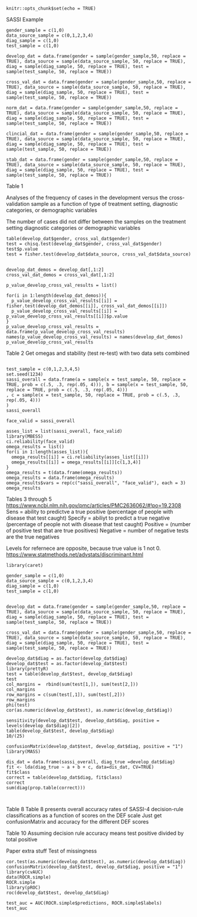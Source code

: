 

```{r setup, include=FALSE}
knitr::opts_chunk$set(echo = TRUE)
```
SASSI Example

```{r}
gender_sample = c(1,0)
data_source_sample = c(0,1,2,3,4)
diag_sample = c(1,0)
test_sample = c(1,0)

develop_dat = data.frame(gender = sample(gender_sample,50, replace = TRUE), data_source = sample(data_source_sample, 50, replace = TRUE), diag = sample(diag_sample, 50, replace = TRUE), test = sample(test_sample, 50, replace = TRUE)) 

cross_val_dat = data.frame(gender = sample(gender_sample,50, replace = TRUE), data_source = sample(data_source_sample, 50, replace = TRUE), diag = sample(diag_sample, 50, replace = TRUE), test = sample(test_sample, 50, replace = TRUE)) 

norm_dat = data.frame(gender = sample(gender_sample,50, replace = TRUE), data_source = sample(data_source_sample, 50, replace = TRUE), diag = sample(diag_sample, 50, replace = TRUE), test = sample(test_sample, 50, replace = TRUE)) 

clincial_dat = data.frame(gender = sample(gender_sample,50, replace = TRUE), data_source = sample(data_source_sample, 50, replace = TRUE), diag = sample(diag_sample, 50, replace = TRUE), test = sample(test_sample, 50, replace = TRUE)) 

stab_dat = data.frame(gender = sample(gender_sample,50, replace = TRUE), data_source = sample(data_source_sample, 50, replace = TRUE), diag = sample(diag_sample, 50, replace = TRUE), test = sample(test_sample, 50, replace = TRUE)) 
```
Table 1

Analyses of the frequency of cases in the development versus the cross-validation sample as a function of type of treatment setting, diagnostic categories, or demographic variables 

The number of cases did not differ between the samples on the treatment setting diagnostic categories or demographic variables
```{r}
table(develop_dat$gender, cross_val_dat$gender)
test = chisq.test(develop_dat$gender, cross_val_dat$gender)
test$p.value
test = fisher.test(develop_dat$data_source, cross_val_dat$data_source)


develop_dat_demos = develop_dat[,1:2]
cross_val_dat_demos = cross_val_dat[,1:2]

p_value_develop_cross_val_results = list()

for(i in 1:length(develop_dat_demos)){
  p_value_develop_cross_val_results[[i]] = fisher.test(develop_dat_demos[[i]], cross_val_dat_demos[[i]])
  p_value_develop_cross_val_results[[i]] = p_value_develop_cross_val_results[[i]]$p.value
}
p_value_develop_cross_val_results = data.frame(p_value_develop_cross_val_results)
names(p_value_develop_cross_val_results) = names(develop_dat_demos)
p_value_develop_cross_val_results
```
Table 2
Get omegas and stability (test re-test) with two data sets combined 
```{r}

test_sample = c(0,1,2,3,4,5)
set.seed(1234)
sassi_overall = data.frame(a = sample(x = test_sample, 50, replace = TRUE, prob = c(.5, .3, rep(.05, 4))), b = sample(x = test_sample, 50, replace = TRUE, prob = c(.5, .3, rep(.05, 4)))
, c = sample(x = test_sample, 50, replace = TRUE, prob = c(.5, .3, rep(.05, 4)))
)
sassi_overall

face_valid = sassi_overall

asses_list = list(sassi_overall, face_valid)
library(MBESS)
ci.reliability(face_valid)
omega_results = list()
for(i in 1:length(asses_list)){
  omega_results[[i]] = ci.reliability(asses_list[[i]])
  omega_results[[i]] = omega_results[[i]][c(1,3,4)]
}
omega_results = t(data.frame(omega_results))
omega_results = data.frame(omega_results)
omega_results$vars = rep(c("sassi_overall", "face_valid"), each = 3)
omega_results
```
Tables 3 through 5
https://www.ncbi.nlm.nih.gov/pmc/articles/PMC2636062/#!po=19.2308
Sens = ability to predictve a true positive (percentage of people with disease that test caught)
Specify = abiliyt to predict a true negative (percentage of people not with disease that test caught)
Positive = (number of positive test that are true positives)
Negative = number of negative tests are the true negatives

Levels for refernece are opposite, because true value is 1 not 0.
https://www.statmethods.net/advstats/discriminant.html

```{r}
library(caret)

gender_sample = c(1,0)
data_source_sample = c(0,1,2,3,4)
diag_sample = c(1,0)
test_sample = c(1,0)


develop_dat = data.frame(gender = sample(gender_sample,50, replace = TRUE), data_source = sample(data_source_sample, 50, replace = TRUE), diag = sample(diag_sample, 50, replace = TRUE), test = sample(test_sample, 50, replace = TRUE)) 

cross_val_dat = data.frame(gender = sample(gender_sample,50, replace = TRUE), data_source = sample(data_source_sample, 50, replace = TRUE), diag = sample(diag_sample, 50, replace = TRUE), test = sample(test_sample, 50, replace = TRUE)) 

develop_dat$diag = as.factor(develop_dat$diag)
develop_dat$test = as.factor(develop_dat$test)
library(prettyR)
test = table(develop_dat$test, develop_dat$diag)
test
col_margins =  rbind(sum(test[1,]), sum(test[2,]))
col_margins
row_margins = c(sum(test[,1]), sum(test[,2]))
row_margins
phi(test)
cor(as.numeric(develop_dat$test), as.numeric(develop_dat$diag))

sensitivity(develop_dat$test, develop_dat$diag, positive = levels(develop_dat$diag)[2])
table(develop_dat$test, develop_dat$diag)
10/(25)

confusionMatrix(develop_dat$test, develop_dat$diag, positive = "1")
library(MASS)

dis_dat = data.frame(sassi_overall, diag_true =develop_dat$diag) 
fit <- lda(diag_true ~ a + b + c, data=dis_dat, CV=TRUE)
fit$class
correct = table(develop_dat$diag, fit$class)
correct
sum(diag(prop.table(correct)))



```
Table 8 
Table 8 presents overall accuracy rates of SASSI-4 decision-rule classifications as a function of scores on the DEF scale
Just get confusionMatrix and accuracy for the different DEF scores


Table 10
Assuming decision rule accuracy means test positive divided by total positive


Paper extra stuff
Test of missingness
```{r}
cor.test(as.numeric(develop_dat$test), as.numeric(develop_dat$diag))
confusionMatrix(develop_dat$test, develop_dat$diag, positive = "1")
library(cvAUC)
data(ROCR.simple)
ROCR.simple
library(pROC)
roc(develop_dat$test, develop_dat$diag)

test_auc = AUC(ROCR.simple$predictions, ROCR.simple$labels)
test_auc
```








